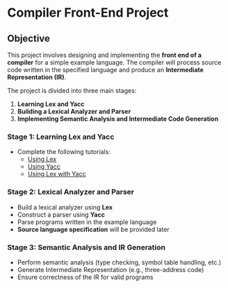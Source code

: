 # Compiler Front-End Project

## Objective

This project involves designing and implementing the **front end of a compiler** for a simple example language. The compiler will process source code written in the specified language and produce an **Intermediate Representation (IR)**.

The project is divided into three main stages:

1. **Learning Lex and Yacc**
2. **Building a Lexical Analyzer and Parser**
3. **Implementing Semantic Analysis and Intermediate Code Generation**


###  Stage 1: Learning Lex and Yacc

- Complete the following tutorials:
  - [Using Lex](https://silcnitc.github.io/lex.html)
  - [Using Yacc](https://silcnitc.github.io/yacc.html)
  - [Using Lex with Yacc](https://silcnitc.github.io/ywl.html)

###  Stage 2: Lexical Analyzer and Parser

- Build a lexical analyzer using **Lex**
- Construct a parser using **Yacc**
- Parse programs written in the example language
- **Source language specification** will be provided later

###  Stage 3: Semantic Analysis and IR Generation

- Perform semantic analysis (type checking, symbol table handling, etc.)
- Generate Intermediate Representation (e.g., three-address code)
- Ensure correctness of the IR for valid programs



